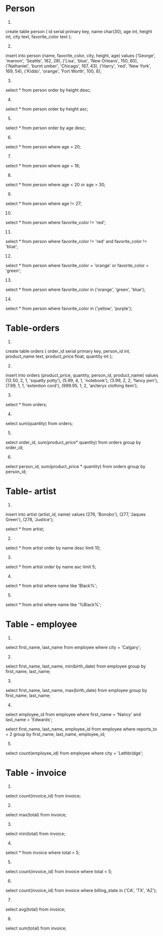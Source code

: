 # Person   

1.
 create table person (
	id serial primary key,
  name char(30),
  age int,
  height int,
  city text,
  favorite_color text
);

2.
insert into person
(name, favorite_color, city, height, age)
values
('George', 'maroon', 'Seattle', 182, 28),
('Lisa', 'blue', 'New Orleans', 150, 60),
('Nathaniel', 'burnt umber', 'Chicago', 167, 43),
('Harry', 'red', 'New York', 169, 54),
('Kiddo', 'orange', 'Fort Worth', 100, 8);

3.
select * from person
	order by height desc;

4.
select * from person
	order by height asc;

5.
select * from person
	order by age desc;

6.
select * from person
	where age > 20;

7.
select * from person
	where age = 18;

8.
select * from person
	where age < 20
  or age > 30;

9.
select * from person
	where age != 27;

10.
select * from person
	where favorite_color != 'red';

11.
select * from person
	where favorite_color != 'red'
  and favorite_color != 'blue';

12.
select * from person
	where favorite_color = 'orange'
  or favorite_color = 'green';

13.
select * from person
	where favorite_color in ('orange', 'green', 'blue');

14.
select * from person
	where favorite_color in ('yellow', 'purple');

# Table-orders
1.
create table orders (
  order_id serial primary key,
  person_id int,
  product_name text,
  product_price float,
  quantity int
  );

2.
insert into orders 
(product_price, quantity, person_id, product_name)
values
(12.50, 2, 1, 'squatty potty'),
(5.99, 4, 1, 'notebook'),
(3.99, 2, 2, 'fancy pen'),
(7.99, 1, 1, 'extention cord'),
(999.95, 1, 2, 'arcteryx clothing item');

3.
select * from orders;

4.
select sum(quantity) from orders;

5.
select order_id, sum(product_price* quantity) from orders
 group by order_id;		

6.
select person_id, sum(product_price * quantity) from orders
	group by person_id;
  
# Table- artist

1.
insert into artist 
(artist_id, name)
values
(276, 'Bonobo'),
(277, 'Jaques Green'),
(278, 'Justice');

select * from artist;

2.
select * from artist
	order by name desc
  limit 10;

3.
select * from artist
	order by name asc
  limit 5;

4.
select * from artist
	where name like 'Black%';

5.
select * from artist
 where name like '%Black%';

# Table - employee

1.
select first_name, last_name from employee
	where city = 'Calgary';

2.
select first_name, last_name, min(birth_date) from employee
	group by first_name, last_name;

3.
select first_name, last_name, max(birth_date) from employee
	group by first_name, last_name;

4.
select employee_id from employee
	where first_name = 'Nancy'
  and last_name = 'Edwards';
  
 select first_name, last_name, employee_id from employee
 	where reports_to = 2
  group by first_name, last_name, employee_id;

5.
select count(employee_id) from employee
	where city = 'Lethbridge';

# Table - invoice

1.
select count(invoice_id) from invoice;

2.
select max(total) from invoice;

3.
select min(total) from invoice;

4.
select * from invoice
 	where total > 5;

5.
select count(invoice_id) from invoice
 	where total < 5;

6.
select count(invoice_id) from invoice
	where billing_state in ('CA', 'TX', 'AZ');

7.
select avg(total) from invoice;

8.
select sum(total) from invoice;
  
